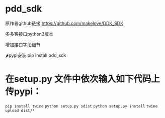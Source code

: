 # pdd_sdk
 原作者github链接:https://github.com/makelove/DDK_SDK

多多客接口python3版本

增加接口字段细节

:hot_pepper:pypi安装:pip install pdd_sdk

# 在setup.py 文件中依次输入如下代码上传pypi：
`pip install twine`
`python setup.py sdist`
`python setup.py install`
`twine upload dist/*`